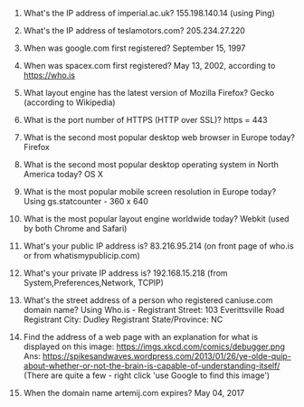 1. What's the IP address of imperial.ac.uk?
155.198.140.14  (using Ping)

2. What's the IP address of teslamotors.com?
205.234.27.220

3. When was google.com first registered?
September 15, 1997

4. When was spacex.com first registered?
May 13, 2002, according to https://who.is

5. What layout engine has the latest version of Mozilla Firefox?
Gecko (according to Wikipedia)

6. What is the port number of HTTPS (HTTP over SSL)?
https = 443 

7. What is the second most popular desktop web browser in Europe today?
Firefox

8. What is the second most popular desktop operating system in North America today?
OS X

9. What is the most popular mobile screen resolution in Europe today?
Using gs.statcounter - 360 x 640 

10. What is the most popular layout engine worldwide today?
Webkit (used by both Chrome and Safari)

11. What's your public IP address is?
83.216.95.214  (on front page of who.is or from whatismypublicip.com)

12. What's your private IP address is?
192.168.15.218 (from System,Preferences,Network, TCPIP)

13. What's the street address of a person who registered caniuse.com domain name?
Using Who.is - Registrant Street: 103 Everittsville Road
Registrant City: Dudley
Registrant State/Province: NC

14. Find the address of a web page with an explanation for what is displayed on this image: https://imgs.xkcd.com/comics/debugger.png
Ans: https://spikesandwaves.wordpress.com/2013/01/26/ye-olde-quip-about-whether-or-not-the-brain-is-capable-of-understanding-itself/
(There are quite a few - right click 'use Google to find this image')

15. When the domain name artemij.com expires?
May 04, 2017
